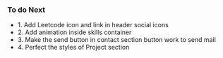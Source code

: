 <h3>To do Next</h3>
<ul>
  <li>1. Add Leetcode icon and link in header social icons</li>
  <li>2. Add animation inside skills container</li>
  <li>3. Make the send button in contact section button work to send mail</li>
  <li>4. Perfect the styles of Project section</li>
</ul>
